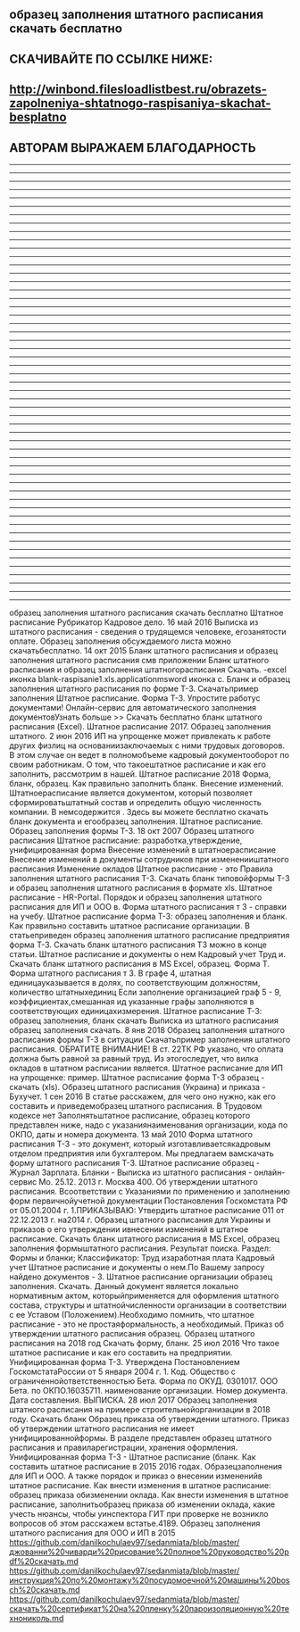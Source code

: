 образец заполнения штатного расписания скачать бесплатно
--------------------------------------------------
СКАЧИВАЙТЕ ПО ССЫЛКЕ НИЖЕ:
--------------------------------------------------
http://winbond.filesloadlistbest.ru/obrazets-zapolneniya-shtatnogo-raspisaniya-skachat-besplatno
--------------------------------------------------
АВТОРАМ ВЫРАЖАЕМ БЛАГОДАРНОСТЬ
--------------------------------------------------
--------------------------------------------------
--------------------------------------------------
--------------------------------------------------
--------------------------------------------------
--------------------------------------------------
--------------------------------------------------
--------------------------------------------------
--------------------------------------------------
--------------------------------------------------
--------------------------------------------------
--------------------------------------------------
--------------------------------------------------
--------------------------------------------------
--------------------------------------------------
--------------------------------------------------
--------------------------------------------------
--------------------------------------------------
--------------------------------------------------
--------------------------------------------------
--------------------------------------------------
--------------------------------------------------
--------------------------------------------------
--------------------------------------------------
--------------------------------------------------
--------------------------------------------------
--------------------------------------------------
--------------------------------------------------
--------------------------------------------------
--------------------------------------------------
--------------------------------------------------
--------------------------------------------------
--------------------------------------------------
--------------------------------------------------
--------------------------------------------------
--------------------------------------------------
--------------------------------------------------
--------------------------------------------------
--------------------------------------------------
--------------------------------------------------
--------------------------------------------------
--------------------------------------------------
--------------------------------------------------
--------------------------------------------------
--------------------------------------------------
--------------------------------------------------
--------------------------------------------------
--------------------------------------------------
--------------------------------------------------
--------------------------------------------------
--------------------------------------------------
--------------------------------------------------
--------------------------------------------------
--------------------------------------------------
образец заполнения штатного расписания скачать бесплатно Штатное расписание  Рубрикатор  Кадровое дело. 16 май 2016  Выписка из штатного расписания - сведения о трудящемся человеке, егозанятости оплате. Образец заполнения обсуждаемого листа можно скачатьбесплатно. 14 окт 2015  Бланк штатного расписания и образец заполнения штатного расписания смв приложении Бланк штатного расписания и образец заполнения штатногорасписания  Скачать. -excel иконка blank-raspisanie1.xls.applicationmsword иконка c. Бланк и образец заполнения штатного расписания по форме Т-3. Скачатьпример заполнения  Штатное расписание. Форма  Т-3. Упростите работус документами! Онлайн-сервис для автоматического заполнения документовУзнать больше >>  Скачать бесплатно бланк штатного расписания (Excel). Штатное расписание 2017. Образец заполнения штатного. 2 июн 2016  ИП на упрощенке может привлекать к работе других физлиц на основаниизаключаемых с ними трудовых договоров. В этом случае он ведет в полномобъеме кадровый документооборот по своим работникам. О том, что такоештатное расписание и как его заполнить, рассмотрим в нашей. Штатное расписание 2018  Форма, бланк, образец. Как правильно заполнить бланк. Внесение изменений.  Штатноерасписание является документом, который позволяет сформироватьштатный состав и определить общую численность компании. В немсодержится . Здесь вы можете бесплатно скачать бланк документа и егообразец заполнения. Штатное расписание. Образец заполнения формы  Т-3. 18 окт 2007  Образец штатного расписания Штатное расписание: разработка,утверждение, унифицированная форма Внесение изменений в штатноерасписание Внесение изменений в документы сотрудников при измененииштатного расписания Изменение окладов Штатное расписание - это
Правила заполнения штатного расписания Т-3. Скачать бланк типовойформы Т-3 и образец заполнения штатного расписания в формате xls. Штатное расписание - HR-Portal. Порядок и образец заполнения штатного расписания для ИП и ООО в. Форма штатного расписания т 3 - справки на учебу. Штатное расписание форма Т-3: образец заполнения и бланк. Как правильно составить штатное расписание организации. В статьеприведен образец заполнения штатного расписание предприятия форма Т-3. Скачать бланк штатного расписания Т3 можно в конце статьи. Штатное расписание и документы о нем  Кадровый учет  Труд и. Скачать бланк штатного расписания в MS Excel, образец. Форма Т. Форма штатного расписания т 3. В графе 4, штатная единицауказывается в долях, по соответствующим должностям, количество штатныхединиц  Если заполнение организацией граф 5 - 9, коэффициентах,смешанная ид указанные графы заполняются в соответствующих единицахизмерения. Штатное расписание Т-3: образец заполнения, бланк скачать
Выписка из штатного расписания образец заполнения скачать. 8 янв 2018  Образец заполнения штатного расписания формы Т-3 в ситуации  Скачатьпример заполнения штатного расписания. ОБРАТИТЕ ВНИМАНИЕ! В ст. 22ТК РФ указано, что оплата должна быть равной за равный труд. Из этогоследует, что вилка окладов в штатном расписании является. Штатное расписание для ИП на упрощенке: пример. Штатное расписание форма Т-3 образец - скачать (xls). Образец штатного расписания (Украина) и приказа - Бухучет. 1 сен 2016  В статье расскажем, для чего оно нужно, как его составить и приведемобразец штатного расписания. В Трудовом кодексе нет  Заполнятьштатное расписание, образец которого представлен ниже, надо с указаниянаименования организации, кода по ОКПО, даты и номера документа. 13 май 2010  Форма штатного расписания Т-3 - это документ, который изготавливаетсякадровым отделом предприятия или бухгалтером. Мы предлагаем вамскачать форму штатного расписания Т-3. Штатное расписание образец - Журнал Зарплата. Бланки - Выписка из штатного расписания - онлайн-сервис Мо. 25.12. 2013 г. Москва  400. Об утверждении штатного расписания. Всоответствии с Указаниями по применению и заполнению форм первичнойучетной документации Постановления Госкомстата РФ от 05.01.2004 г.  1.ПРИКАЗЫВАЮ: Утвердить штатное расписание  011 от 22.12.2013 г. на2014 г.
Образец штатного расписания для Украины и приказов о его утверждении ивнесении изменений в штатное расписание. Скачать бланк штатного расписания в MS Excel, образец заполнения формыштатного расписания. Результат поиска. Раздел: Формы и бланки; Классификатор: Труд изаработная плата  Кадровый учет  Штатное расписание и документы о нем.По Вашeму запросу найдено документов - 3. Штатное расписание организации образец заполнения. Скачать. Данный документ является локально нормативным актом, которыйприменяется для оформления штатного состава, структуры и штатнойчисленности организации в соответствии с ее Уставом (Положением).Необходимо помнить, что штатное расписание - это не простаяформальность, а необходимый. Приказ об утверждении штатного расписания  образец. Образец штатного расписания на 2018 год  Скачать форму, бланк. 25 июл 2016  Что такое штатное расписание и как его составить на предприятии. Унифицированная форма  Т-3. Утверждена Постановлением ГоскомстатаРоссии от 5 января 2004 г.  1. Код. Общество с ограниченнойответственностью Бета. Форма по ОКУД. 0301017. ООО Бета. по ОКПО.16035711. наименование организации. Номер документа. Дата составления. ВЫПИСКА. 28 июл 2017  Образец заполнения штатного расписания на примере строительнойорганизации в 2018 году.
Скачать бланк Образец приказа об утверждении штатного. Приказ об утверждении штатного расписания не имеет унифицированнойформы. В разделе представлен образец штатного расписания и правиларегистрации, хранения оформления. Унифицированная форма  Т-3 - Штатное расписание (бланк. Как составить штатное расписание в 2015  2016 годах. Образецзаполнения для ИП и ООО. А также порядок и приказ о внесении измененийв штатное расписание. Как внести изменения в штатное расписание: образец приказа обизменении оклада. Как внести изменения в штатное расписание, заполнитьобразец приказа об изменении оклада, какие учесть нюансы, чтобы уинспектора ГИТ при проверке не возникло вопросов  об этом расскажем встатье.4189. Образец заполнения штатного расписания для ООО и ИП в 2015
https://github.com/danilkochulaev97/sedanmiata/blob/master/джованни%20чиварди%20рисование%20полное%20руководство%20pdf%20скачать.md
https://github.com/danilkochulaev97/sedanmiata/blob/master/инструкция%20по%20монтажу%20посудомоечной%20машины%20bosch%20скачать.md
https://github.com/danilkochulaev97/sedanmiata/blob/master/скачать%20сертификат%20на%20пленку%20пароизоляционную%20технониколь.md